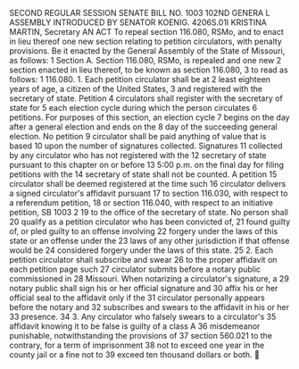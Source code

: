 SECOND REGULAR SESSION
SENATE BILL NO. 1003
102ND GENERA L ASSEMBLY
INTRODUCED BY SENATOR KOENIG.
4206S.01I KRISTINA MARTIN, Secretary
AN ACT
To repeal section 116.080, RSMo, and to enact in lieu thereof one new section relating to petition
circulators, with penalty provisions.
Be it enacted by the General Assembly of the State of Missouri, as follows:
1 Section A. Section 116.080, RSMo, is repealed and one new
2 section enacted in lieu thereof, to be known as section 116.080,
3 to read as follows:
1 116.080. 1. Each petition circulator shall be at
2 least eighteen years of age, a citizen of the United States,
3 and registered with the secretary of state. Petition
4 circulators shall register with the secretary of state for
5 each election cycle during which the person circulates
6 petitions. For purposes of this section, an election cycle
7 begins on the day after a general election and ends on the
8 day of the succeeding general election. No petition
9 circulator shall be paid anything of value that is based
10 upon the number of signatures collected. Signatures
11 collected by any circulator who has not registered with the
12 secretary of state pursuant to this chapter on or before
13 5:00 p.m. on the final day for filing petitions with the
14 secretary of state shall not be counted. A petition
15 circulator shall be deemed registered at the time such
16 circulator delivers a signed circulator's affidavit pursuant
17 to section 116.030, with respect to a referendum petition,
18 or section 116.040, with respect to an initiative petition,
SB 1003 2
19 to the office of the secretary of state. No person shall
20 qualify as a petition circulator who has been convicted of,
21 found guilty of, or pled guilty to an offense involving
22 forgery under the laws of this state or an offense under the
23 laws of any other jurisdiction if that offense would be
24 considered forgery under the laws of this state.
25 2. Each petition circulator shall subscribe and swear
26 to the proper affidavit on each petition page such
27 circulator submits before a notary public commissioned in
28 Missouri. When notarizing a circulator's signature, a
29 notary public shall sign his or her official signature and
30 affix his or her official seal to the affidavit only if the
31 circulator personally appears before the notary and
32 subscribes and swears to the affidavit in his or her
33 presence.
34 3. Any circulator who falsely swears to a circulator's
35 affidavit knowing it to be false is guilty of a class A
36 misdemeanor punishable, notwithstanding the provisions of
37 section 560.021 to the contrary, for a term of imprisonment
38 not to exceed one year in the county jail or a fine not to
39 exceed ten thousand dollars or both.
